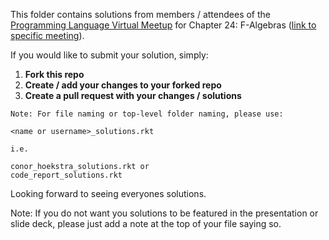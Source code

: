 This folder contains solutions from members / attendees of the [Programming Language Virtual Meetup](https://www.meetup.com/Programming-Languages-Toronto-Meetup/) for Chapter 24: F-Algebras ([link to specific meeting](https://www.meetup.com/Programming-Languages-Toronto-Meetup/events/280308252)).

If you would like to submit your solution, simply:

1. **Fork this repo**
2. **Create / add your changes to your forked repo**
3. **Create a pull request with your changes / solutions**
```
Note: For file naming or top-level folder naming, please use:

<name or username>_solutions.rkt

i.e.

conor_hoekstra_solutions.rkt or
code_report_solutions.rkt
```

Looking forward to seeing everyones solutions.

Note: If you do not want you solutions to be featured in the presentation or slide deck, please just add a note at the top of your file saying so.
